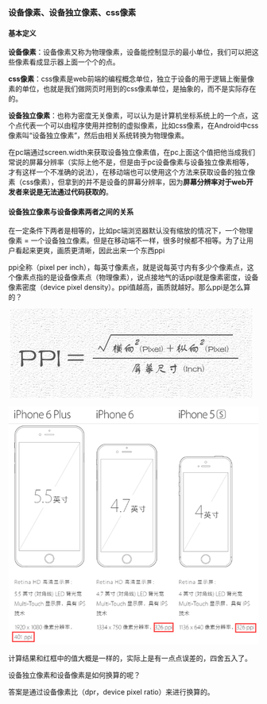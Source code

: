 ### 设备像素、设备独立像素、css像素

#### 基本定义

**设备像素**：设备像素又称为物理像素，设备能控制显示的最小单位，我们可以把这些像素看成显示器上面一个个的点。

**css像素**：css像素是web前端的编程概念单位，独立于设备的用于逻辑上衡量像素的单位，也就是我们做网页时用到的css像素单位，是抽象的，而不是实际存在的。

**设备独立像素**：也称为密度无关像素，可以认为是计算机坐标系统上的一个点，这个点代表一个可以由程序使用并控制的虚拟像素，比如css像素，在Android中css像素叫“设备独立像素”，然后由相关系统转换为物理像素。

在pc端通过screen.width来获取设备独立像素值，在pc上面这个值把他当成我们常说的屏幕分辨率（实际上他不是，但是由于pc设备像素与设备独立像素相等，才有这样一个不准确的说法），在移动端也可以使用这个方法来获取设备的独立像素（css像素），但拿到的并不是设备的屏幕分辨率，因为**屏幕分辨率对于web开发者来说是无法通过代码获取的**。

#### 设备独立像素与设备像素两者之间的关系

在一定条件下两者是相等的，比如pc端浏览器默认没有缩放的情况下，一个物理像素 = 一个设备独立像素。但是在移动端不一样，很多时候都不相等。为了让用户看起来更爽，画质更清晰，因此出来一个东西ppi

ppi全称（pixel per inch），每英寸像素点，就是说每英寸内有多少个像素点，这个像素点指的是设备像素点（物理像素），说点接地气的话ppi就是像素密度，设备像素密度（device pixel density）。ppi值越高，画质就越好。那么ppi是怎么算的？

![](/assets/physical-pixel-device-independent-pixels-1.jpg)

![](/assets/physical-pixel-device-independent-pixels-2-1.png)

计算结果和红框中的值大概是一样的，实际上是有一点点误差的，四舍五入了。

设备独立像素和设备像素是如何换算的呢？

答案是通过设备像素比（dpr，device pixel ratio）来进行换算的。

